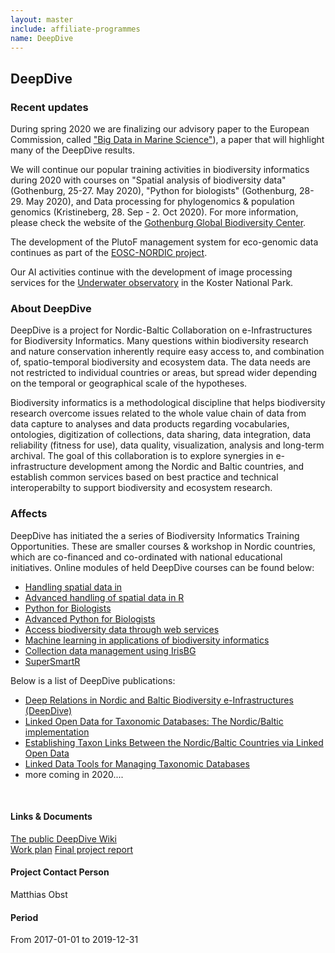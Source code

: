 ```yaml
---
layout: master
include: affiliate-programmes
name: DeepDive
---
```


## DeepDive

### Recent updates
During spring 2020 we are finalizing our advisory paper to the European Commission, called ["Big Data in Marine Science"](https://www.marineboard.eu/7th-marine-board-forum)), a paper that will highlight many of the DeepDive results.

We will continue our popular training activities in biodiversity informatics during 2020 with courses on "Spatial analysis of biodiversity data" (Gothenburg, 25-27. May 2020), "Python for biologists" (Gothenburg, 28-29. May 2020), and Data processing for phylogenomics & population genomics (Kristineberg, 28. Sep - 2. Oct 2020). For more information, please check the website of the [Gothenburg Global Biodiversity Center](https://ggbc.gu.se/).

The development of the PlutoF management system for eco-genomic data continues as part of the [EOSC-NORDIC project](https://www.eosc-nordic.eu/).

Our AI activities continue with the development of image processing services for the [Underwater observatory](https://www.zooniverse.org/projects/victorav/the-koster-seafloor-observatory) in the Koster National Park.

### About DeepDive
DeepDive is a project for Nordic-Baltic Collaboration on e-Infrastructures for Biodiversity Informatics. Many questions within biodiversity research and nature conservation inherently require easy access to, and combination of, spatio-temporal biodiversity and ecosystem data. The data needs are not restricted to individual countries or areas, but spread wider depending on the temporal or geographical scale of the hypotheses.

Biodiversity informatics is a methodological discipline that helps biodiversity research overcome issues related to the whole value chain of data from data capture to analyses and data products regarding vocabularies, ontologies, digitization of collections, data sharing, data integration, data reliability (fitness for use), data quality, visualization, analysis and long-term archival. The goal of this collaboration is to explore synergies in e-infrastructure development among the Nordic and Baltic countries, and establish common services based on best practice and technical interoperabilty to support biodiversity and ecosystem research.
 
### Affects
DeepDive has initiated the a series of Biodiversity Informatics Training Opportunities. These are smaller courses & workshop in Nordic countries, which are co-financed and co-ordinated with national educational initiatives. Online modules of held DeepDive courses can be found below:

* [Handling spatial data in](https://github.com/tobiashofmann88/workshops/tree/master/spatial_r_workshop)
* [Advanced handling of spatial data in R](https://github.com/tobiashofmann88/workshops/tree/master/advanced_spatial_r)
* [Python for Biologists](https://github.com/tobiashofmann88/workshops/tree/master/python_workshop)
* [Advanced Python for Biologists](https://github.com/tobiashofmann88/workshops/tree/master/advanced_python)
* [Access biodiversity data through web services](https://github.com/tobiashofmann88/workshops/tree/master/access_biodiversity_data)
* [Machine learning in applications of biodiversity informatics](https://github.com/XiaodongD/Machine-Learning-for-Biologists-2019)
* [Collection data management using IrisBG](https://irisbg.com)
* [SuperSmartR](https://github.com/naturalis/supersmart/wiki)

Below is a list of DeepDive publications:

* [Deep Relations in Nordic and Baltic Biodiversity e-Infrastructures (DeepDive)](https://biss.pensoft.net/article/37343/)
* [Linked Open Data for Taxonomic Databases: The Nordic/Baltic implementation](https://biss.pensoft.net/article/37332/)
* [Establishing Taxon Links Between the Nordic/Baltic Countries via Linked Open Data](https://biss.pensoft.net/article/37428/)
* [Linked Data Tools for Managing Taxonomic Databases](https://biss.pensoft.net/article/37329/)
* more coming in 2020....
<br>

#### Links & Documents
[The public DeepDive Wiki](https://wiki.neic.no/wiki/Biodiversity) <br/>
[Work plan](https://wiki.neic.no/w/ext/img_auth.php/f/f5/20161124_Workplan_NeIC_BDI_final.pdf)
[Final project report](https://wiki.neic.no/wiki/File:NeIC_FinalReport_DeepDive_v4.pdf)

#### Project Contact Person
Matthias Obst

#### Period
From 2017-01-01 to 2019-12-31
